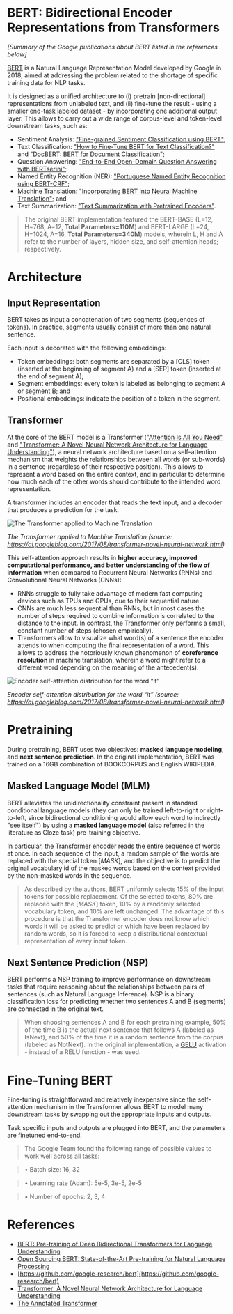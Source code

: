 # BERT: Bidirectional Encoder Representations from Transformers
*[Summary of the Google publications about BERT listed in the references below]*

[BERT](https://arxiv.org/abs/1810.04805) is a Natural Language Representation Model developed by Google in 2018, aimed at addressing the problem related to the shortage of specific training data for NLP tasks.

It is designed as a unified architecture to (i) pretrain [non-directional] representations from unlabeled text, and (ii) fine-tune the result - using a smaller end-task labeled dataset - by incorporating one additional output layer. This allows to carry out a wide range of corpus-level and token-level downstream tasks, such as:

- Sentiment Analysis: ["Fine-grained Sentiment Classification using BERT"](https://arxiv.org/abs/1910.03474);
- Text Classification: ["How to Fine-Tune BERT for Text Classification?"](https://arxiv.org/abs/1905.05583) and ["DocBERT: BERT for Document Classification"](https://arxiv.org/abs/1904.08398);
- Question Answering: ["End-to-End Open-Domain Question Answering with BERTserini"](https://arxiv.org/abs/1902.01718);
- Named Entity Recognition (NER): ["Portuguese Named Entity Recognition using BERT-CRF"](https://arxiv.org/abs/1909.10649);
- Machine Translation: ["Incorporating BERT into Neural Machine Translation"](https://arxiv.org/abs/2002.06823); and
- Text Summarization: ["Text Summarization with Pretrained Encoders"](https://arxiv.org/abs/1908.08345).

> The original BERT implementation featured the BERT-BASE (L=12, H=768, A=12, **Total Parameters=110M**) and BERT-LARGE (L=24, H=1024, A=16, **Total Parameters=340M**) models, wherein L, H and A refer to the number of layers, hidden size, and self-attention heads; respectively.

# Architecture

## Input Representation

BERT takes as input a concatenation of two segments (sequences of tokens). In practice, segments usually consist of more than one natural sentence. 

Each input is decorated with the following embeddings:
- Token embeddings: both segments are separated by a [CLS] token (inserted at the beginning of segment A) and a [SEP] token (inserted at the end of segment A);
- Segment embeddings: every token is labeled as belonging to segment A or segment B; and
- Positional embeddings: indicate the position of a token in the segment.

## Transformer

At the core of the BERT model is a Transformer (["Attention Is All You Need"](https://arxiv.org/abs/1706.03762) and ["Transformer: A Novel Neural Network Architecture for Language Understanding"](https://ai.googleblog.com/2017/08/transformer-novel-neural-network.html)), a neural network architecture based on a self-attention mechanism that weights the relationships between all words (or sub-words) in a sentence (regardless of their respective position). This allows to represent a word based on the entire context, and in particular to determine how much each of the other words should contribute to the intended word representation.

A transformer includes an encoder that reads the text input, and a decoder that produces a prediction for the task.

![The Transformer applied to Machine Translation](https://3.bp.blogspot.com/-aZ3zvPiCoXM/WaiKQO7KRnI/AAAAAAAAB_8/7a1CYjp40nUg4lKpW7covGZJQAySxlg8QCLcBGAs/s1600/transform20fps.gif)

*The Transformer applied to Machine Translation* *(source: https://ai.googleblog.com/2017/08/transformer-novel-neural-network.html)*

This self-attention approach results in **higher accuracy, improved computational performance, and better understanding of the flow of information** when compared to Recurrent Neural Networks (RNNs) and Convolutional Neural Networks (CNNs):
- RNNs struggle to fully take advantage of modern fast computing devices such as TPUs and GPUs, due to their sequential nature. 
- CNNs are much less sequential than RNNs, but in most cases the number of steps required to combine information is correlated to the distance to the input. In contrast, the Transformer only performs a small, constant number of steps (chosen empirically).
- Transformers allow to visualize what word(s) of a sentence the encoder attends to when computing the final representation of a word. This allows to address the notoriously known phenomenon of **coreference resolution** in machine translation, wherein a word might refer to a different word depending on the meaning of the antecedent(s).

![Encoder self-attention distribution for the word “it”](https://1.bp.blogspot.com/-AVGK0ApREtk/WaiAuzddKVI/AAAAAAAAB_A/WPV5ropBU-cxrcMpqJBFHg73K9NX4vywwCLcBGAs/s1600/image2.png)


*Encoder self-attention distribution for the word “it”* *(source: https://ai.googleblog.com/2017/08/transformer-novel-neural-network.html)*

# Pretraining

During pretraining, BERT uses two objectives: **masked language modeling**, and **next sentence prediction**. In the original implementation, BERT was trained on a 16GB combination of BOOKCORPUS and English WIKIPEDIA.

## Masked Language Model (MLM)

BERT alleviates the unidirectionality constraint present in standard conditional language models (they can only be trained left-to-right or right-to-left, since bidirectional conditioning would allow each word to indirectly "see itself") by using a **masked language model** (also referred in the literature as Cloze task) pre-training objective.

In particular, the Transformer encoder reads the entire sequence of words at once. In each sequence of the input, a random sample of the words are replaced with the special token [*MASK*], and the objective is to predict the original vocabulary id of the masked words based on the context provided by the non-masked words in the sequence. 

> As described by the authors, BERT uniformly selects 15% of the input tokens for possible replacement. Of the selected tokens, 80% are replaced with the [*MASK*] token, 10% by a randomly selected vocabulary token, and 10% are left unchanged. The advantage of this procedure is that the Transformer encoder does not know which words it will be asked to predict or which have been replaced by random words, so it is forced to keep a distributional contextual representation of every input token.

## Next Sentence Prediction (NSP)

BERT performs a NSP training to improve performance on downstream tasks that require reasoning about the relationships between pairs of sentences (such as Natural Language Inference). NSP is a binary classification loss for predicting whether two sentences A and B (segments) are connected in the original text. 

> When choosing sentences A and B for each pretraining example, 50% of the time B is the actual next sentence that follows A (labeled as IsNext), and 50% of the time it is a random sentence from the corpus (labeled as NotNext). In the original implementation, a [GELU](https://arxiv.org/abs/1606.08415) activation - instead of a RELU function - was used.

# Fine-Tuning BERT

Fine-tuning is straightforward and relatively inexpensive since the self-attention mechanism in the Transformer allows BERT to model many downstream tasks by swapping out the appropriate inputs and outputs.

Task specific inputs and outputs are plugged into BERT, and the parameters are finetuned end-to-end.

> The Google Team found the following range of possible values to work well across all tasks:

> • Batch size: 16, 32

> • Learning rate (Adam): 5e-5, 3e-5, 2e-5

> • Number of epochs: 2, 3, 4


# References
- [BERT: Pre-training of Deep Bidirectional Transformers for Language Understanding
](https://arxiv.org/abs/1810.04805)
- [Open Sourcing BERT: State-of-the-Art Pre-training for Natural Language Processing](https://ai.googleblog.com/2018/11/open-sourcing-bert-state-of-art-pre.html)
- [https://github.com/google-research/bert](https://github.com/google-research/bert)
- [Transformer: A Novel Neural Network Architecture for Language Understanding](https://ai.googleblog.com/2017/08/transformer-novel-neural-network.html)
- [The Annotated Transformer](http://nlp.seas.harvard.edu/annotated-transformer/)